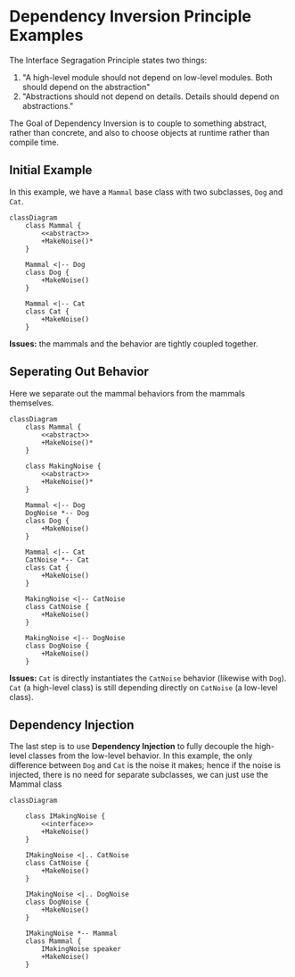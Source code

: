 # Dependency Inversion Principle Examples

The Interface Segragation Principle states two things:
1. "A high-level module should not depend on low-level modules. Both should 
depend on the abstraction"
2. "Abstractions should not depend on details. Details should depend on 
abstractions."

The Goal of Dependency Inversion is to couple to something abstract, rather than 
concrete, and also to choose objects at runtime rather than compile time.

## Initial Example

In this example, we have a `Mammal` base class with two subclasses, `Dog` and 
`Cat`.

```mermaid
classDiagram
    class Mammal {
        <<abstract>>
        +MakeNoise()*
    }

    Mammal <|-- Dog
    class Dog {
        +MakeNoise()
    }

    Mammal <|-- Cat
    class Cat {
        +MakeNoise()
    }
```

**Issues:** the mammals and the behavior are tightly coupled together. 

## Seperating Out Behavior

Here we separate out the mammal behaviors from the mammals themselves.

```mermaid
classDiagram
    class Mammal {
        <<abstract>>
        +MakeNoise()*
    }

    class MakingNoise {
        <<abstract>>
        +MakeNoise()*
    }

    Mammal <|-- Dog
    DogNoise *-- Dog
    class Dog {
        +MakeNoise()
    }

    Mammal <|-- Cat
    CatNoise *-- Cat
    class Cat {
        +MakeNoise()
    }

    MakingNoise <|-- CatNoise
    class CatNoise {
        +MakeNoise()
    }

    MakingNoise <|-- DogNoise
    class DogNoise {
        +MakeNoise()
    }
```

**Issues:** `Cat` is directly instantiates the `CatNoise` behavior (likewise 
with `Dog`). `Cat` (a high-level class) is still depending directly on `CatNoise` 
(a low-level class).

## Dependency Injection

The last step is to use **Dependency Injection** to fully decouple the high-level
classes from the low-level behavior. In this example, the only difference between
`Dog` and `Cat` is the noise it makes; hence if the noise is injected, there is
no need for separate subclasses, we can just use the Mammal class

```mermaid
classDiagram

    class IMakingNoise {
        <<interface>>
        +MakeNoise()
    }

    IMakingNoise <|.. CatNoise
    class CatNoise {
        +MakeNoise()
    }

    IMakingNoise <|.. DogNoise
    class DogNoise {
        +MakeNoise()
    }

    IMakingNoise *-- Mammal
    class Mammal {
        IMakingNoise speaker
        +MakeNoise()
    }
```
